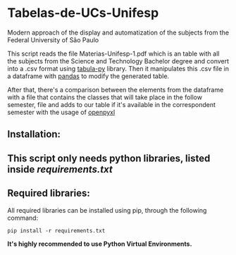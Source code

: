 # Tabelas-de-UCs-Unifesp
Modern approach of the display and automatization of the subjects from the Federal University of São Paulo 

This script reads the file Materias-Unifesp-1.pdf which is an table with all the subjects from 
the Science and Technology Bachelor degree and convert into a .csv format using 
[tabula-py](https://github.com/chezou/tabula-py)
library. Then it manipulates this .csv file in a dataframe with 
[pandas](https://github.com/pandas-dev/pandas) to modify the generated table. 

After that, there's
a comparison between the elements from the dataframe with a file that contains the classes that 
will take place in the follow semester, file  and adds to our table if it's available in the 
correspondent semester with the usage of [openpyxl](https://openpyxl.readthedocs.io/en/stable/)


## Installation:

## This script only needs python libraries, listed inside *requirements.txt*
## Required libraries:
All required libraries can be installed using pip, through the following command:
 
    pip install -r requirements.txt

**It's highly recommended to use Python Virtual Environments.**




